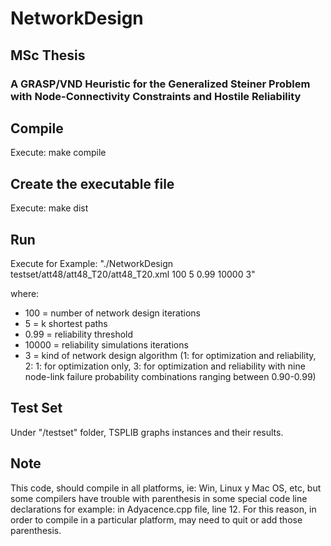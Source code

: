 # NetworkDesign

## MSc Thesis
### A GRASP/VND Heuristic for the Generalized Steiner Problem with Node-Connectivity Constraints and Hostile Reliability

## Compile
Execute: make compile

## Create the executable file
Execute: make dist

## Run
Execute for Example: "./NetworkDesign testset/att48/att48_T20/att48_T20.xml 100 5 0.99 10000 3"

where:

* 100 =  number of network design iterations
* 5 = k shortest paths
* 0.99 = reliability threshold
* 10000 = reliability simulations iterations
* 3 = kind of network design algorithm (1: for optimization and reliability, 2: 1: for optimization only, 3: for optimization and reliability with nine node-link failure probability combinations ranging between 0.90-0.99)

## Test Set
Under "/testset" folder, TSPLIB graphs instances and their results.

## Note
This code, should compile in all platforms, ie: Win, Linux y Mac OS, etc, but some compilers have trouble with parenthesis in some special code line declarations for example: in Adyacence.cpp file, line 12. For this reason, in order to compile in a particular platform, may need to quit or add those parenthesis.
